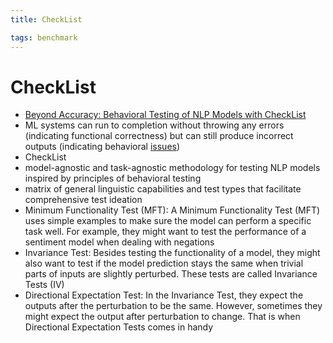 ```yaml
---
title: CheckList

tags: benchmark
---
```


# CheckList
- [Beyond Accuracy: Behavioral Testing of NLP Models with CheckList](https://arxiv.org/abs/2005.04118)
- ML systems can run to completion without throwing any errors (indicating functional correctness) but can still produce incorrect outputs (indicating behavioral [issues](Issues.md))
- CheckList
- model-agnostic and task-agnostic methodology for testing NLP models inspired by principles of behavioral testing
- matrix of general linguistic capabilities and test types that facilitate comprehensive test ideation
- Minimum Functionality Test (MFT): A Minimum Functionality Test (MFT) uses simple examples to make sure the model can perform a specific task well. For example, they might want to test the performance of a sentiment model when dealing with negations
- Invariance Test: Besides testing the functionality of a model, they might also want to test if the model prediction stays the same when trivial parts of inputs are slightly perturbed. These tests are called Invariance Tests (IV)
- Directional Expectation Test: In the Invariance Test, they expect the outputs after the perturbation to be the same. However, sometimes they might expect the output after perturbation to change. That is when Directional Expectation Tests comes in handy






















